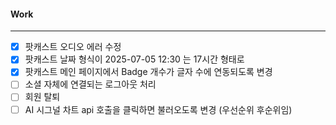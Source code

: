 
#### Work
---
- [x] 팟캐스트 오디오 에러 수정
- [x] 팟캐스트 날짜 형식이 2025-07-05 12:30 는 17시간  형태로
- [x] 팟캐스트 메인 페이지에서 Badge 개수가 글자 수에 연동되도록 변경
- [ ] 소셜 자체에 연결되는 로그아웃 처리
- [ ] 회원 탈퇴
- [ ] AI 시그널 차트 api 호출을 클릭하면 불러오도록 변경 (우선순위 후순위임)
